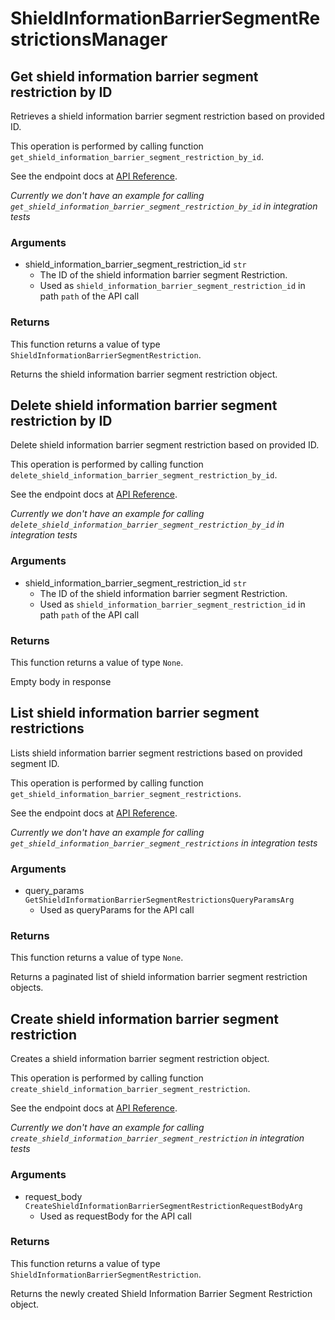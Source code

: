 # ShieldInformationBarrierSegmentRestrictionsManager

## Get shield information barrier segment restriction by ID

Retrieves a shield information barrier segment
restriction based on provided ID.

This operation is performed by calling function `get_shield_information_barrier_segment_restriction_by_id`.

See the endpoint docs at
[API Reference](https://developer.box.com/reference/get-shield-information-barrier-segment-restrictions-id/).

*Currently we don't have an example for calling `get_shield_information_barrier_segment_restriction_by_id` in integration tests*

### Arguments

- shield_information_barrier_segment_restriction_id `str`
  - The ID of the shield information barrier segment Restriction.
  - Used as `shield_information_barrier_segment_restriction_id` in path `path` of the API call


### Returns

This function returns a value of type `ShieldInformationBarrierSegmentRestriction`.

Returns the shield information barrier segment
restriction object.


## Delete shield information barrier segment restriction by ID

Delete shield information barrier segment restriction
based on provided ID.

This operation is performed by calling function `delete_shield_information_barrier_segment_restriction_by_id`.

See the endpoint docs at
[API Reference](https://developer.box.com/reference/delete-shield-information-barrier-segment-restrictions-id/).

*Currently we don't have an example for calling `delete_shield_information_barrier_segment_restriction_by_id` in integration tests*

### Arguments

- shield_information_barrier_segment_restriction_id `str`
  - The ID of the shield information barrier segment Restriction.
  - Used as `shield_information_barrier_segment_restriction_id` in path `path` of the API call


### Returns

This function returns a value of type `None`.

Empty body in response


## List shield information barrier segment restrictions

Lists shield information barrier segment restrictions
based on provided segment ID.

This operation is performed by calling function `get_shield_information_barrier_segment_restrictions`.

See the endpoint docs at
[API Reference](https://developer.box.com/reference/get-shield-information-barrier-segment-restrictions/).

*Currently we don't have an example for calling `get_shield_information_barrier_segment_restrictions` in integration tests*

### Arguments

- query_params `GetShieldInformationBarrierSegmentRestrictionsQueryParamsArg`
  - Used as queryParams for the API call


### Returns

This function returns a value of type `None`.

Returns a paginated list of
shield information barrier segment restriction objects.


## Create shield information barrier segment restriction

Creates a shield information barrier
segment restriction object.

This operation is performed by calling function `create_shield_information_barrier_segment_restriction`.

See the endpoint docs at
[API Reference](https://developer.box.com/reference/post-shield-information-barrier-segment-restrictions/).

*Currently we don't have an example for calling `create_shield_information_barrier_segment_restriction` in integration tests*

### Arguments

- request_body `CreateShieldInformationBarrierSegmentRestrictionRequestBodyArg`
  - Used as requestBody for the API call


### Returns

This function returns a value of type `ShieldInformationBarrierSegmentRestriction`.

Returns the newly created Shield
Information Barrier Segment Restriction object.


